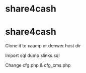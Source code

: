 # share4cash
<h1>share4cash</h1>
<p>Clone it to xaamp or denwer host dir</p>
<p>Import sql dump slinks.sql</p>

<p>Change cfg.php & cfg_cms.php</p>